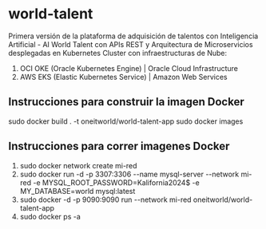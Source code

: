 # world-talent

Primera versión de la plataforma de adquisición de talentos con Inteligencia Artificial - AI World Talent con APIs REST y Arquitectura de Microservicios desplegadas en Kubernetes Cluster con infraestructuras de Nube:

1. OCI OKE (Oracle Kubernetes Engine) | Oracle Cloud Infrastructure
2. AWS EKS (Elastic Kubernetes Service) | Amazon Web Services

## Instrucciones para construir la imagen Docker

sudo docker build . -t oneitworld/world-talent-app
sudo docker images

## Instrucciones para correr imagenes Docker

1. sudo docker network create mi-red
2. sudo docker run -d -p 3307:3306 --name mysql-server --network mi-red -e MYSQL_ROOT_PASSWORD=Kalifornia2024$ -e MY_DATABASE=world mysql:latest
3. sudo docker -d -p 9090:9090 run --network mi-red oneitworld/world-talent-app
4. sudo docker ps -a